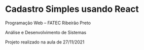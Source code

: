 # Cadastro Simples usando React

Programação Web – FATEC Ribeirão Preto

Análise e Desenvolvimento de Sistemas

Projeto realizado na aula de 27/11/2021
